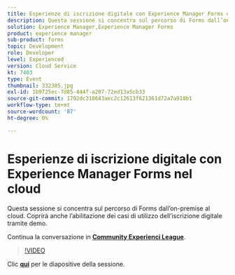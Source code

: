 ```yaml
---
title: Esperienze di iscrizione digitale con Experience Manager Forms nel cloud
description: Questa sessione si concentra sul percorso di Forms dall’on-premise al cloud. Coprirà anche l’abilitazione dei casi di utilizzo dell’iscrizione digitale tramite demo.
solution: Experience Manager,Experience Manager Forms
product: experience manager
sub-product: forms
topic: Development
role: Developer
level: Experienced
version: Cloud Service
kt: 7403
type: Event
thumbnail: 332305.jpg
exl-id: 1b9725ec-7d85-444f-a207-72ed13a5cb33
source-git-commit: 1792dc318643aec2c12613f621361d72a7a918b1
workflow-type: tm+mt
source-wordcount: '87'
ht-degree: 0%

---
```


# Esperienze di iscrizione digitale con Experience Manager Forms nel cloud

Questa sessione si concentra sul percorso di Forms dall’on-premise al cloud. Coprirà anche l’abilitazione dei casi di utilizzo dell’iscrizione digitale tramite demo.

Continua la conversazione in **[Community Experienci League](https://adobe.ly/36Yd3v6)**.

>[!VIDEO](https://video.tv.adobe.com/v/332305/?quality=12&learn=on&hidetitle=true)

Clic **[qui](/help/adobe-developers-live/assets/digital-enrollment-aem-forms-cloud.pdf)** per le diapositive della sessione.
